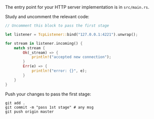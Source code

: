 The entry point for your HTTP server implementation is in `src/main.rs`.

Study and uncomment the relevant code: 

```rust
// Uncomment this block to pass the first stage

let listener = TcpListener::bind("127.0.0.1:4221").unwrap();

for stream in listener.incoming() {
    match stream {
        Ok(_stream) => {
            println!("accepted new connection");
        }
        Err(e) => {
            println!("error: {}", e);
        }
    }
}
```

Push your changes to pass the first stage:

```
git add .
git commit -m "pass 1st stage" # any msg
git push origin master
```
